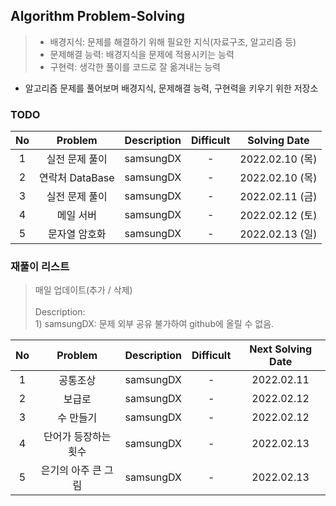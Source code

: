 ## Algorithm Problem-Solving
>- 배경지식: 문제를 해결하기 위해 필요한 지식(자료구조, 알고리즘 등)
>- 문제해결 능력: 배경지식을 문제에 적용시키는 능력
>- 구현력: 생각한 풀이를 코드로 잘 옮겨내는 능력

- 알고리즘 문제를 풀어보며 배경지식, 문제해결 능력, 구현력을 키우기 위한 저장소

### TODO
| No | Problem | Description | Difficult | Solving Date |
|:------:|:---------:|:---------:|:-----------:|:-----------:|
| 1 | 실전 문제 풀이 | samsungDX | - | 2022.02.10 (목) |
| 2 | 연락처 DataBase | samsungDX | - | 2022.02.10 (목) |
| 3 | 실전 문제 풀이 | samsungDX | - | 2022.02.11 (금) |
| 4 | 메일 서버 | samsungDX | - | 2022.02.12 (토) |
| 5 | 문자열 암호화 | samsungDX | - | 2022.02.13 (일) |

### 재풀이 리스트
>매일 업데이트(추가 / 삭제)
><br>
><br>Description: 
> <br>1) samsungDX: 문제 외부 공유 불가하여 github에 올릴 수 없음.

| No | Problem | Description | Difficult | Next Solving Date |
|:------:|:---------:|:---------:|:-----------:|:-----------:|
| 1 | 공통조상 | samsungDX | - | 2022.02.11 |
| 2 | 보급로 | samsungDX | - | 2022.02.12 |
| 3 | 수 만들기 | samsungDX | - | 2022.02.12 |
| 4 | 단어가 등장하는 횟수 | samsungDX | - | 2022.02.13 |
| 5 | 은기의 아주 큰 그림 | samsungDX | - | 2022.02.13 |

